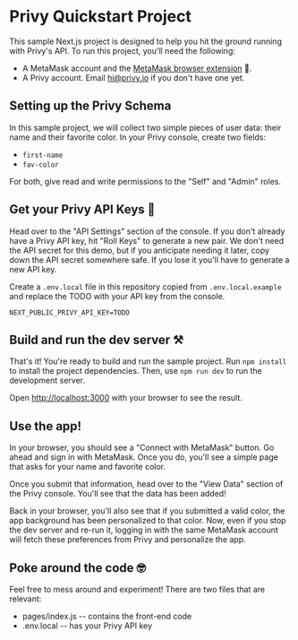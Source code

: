# Privy Quickstart Project

This sample Next.js project is designed to help you hit the ground running with Privy's API. To run this project, you'll need the following:

* A MetaMask account and the [MetaMask browser extension](https://metamask.io/download/) 🦊. 
* A Privy account. Email hi@privy.io if you don't have one yet. 

## Setting up the Privy Schema

In this sample project, we will collect two simple pieces of user data: their name and their favorite color. In your Privy console, create two fields: 
- `first-name`
- `fav-color`

For both, give read and write permissions to the "Self" and "Admin" roles. 

## Get your Privy API Keys 🔑

Head over to the "API Settings" section of the console. If you don't already have a Privy API key, hit "Roll Keys" to generate a new pair. We don't need the API secret for this demo, but if you anticipate needing it later, copy down the API secret somewhere safe. If you lose it you'll have to generate a new API key.

Create a `.env.local` file in this repository copied from `.env.local.example` and replace the TODO with your API key from the console.

```
NEXT_PUBLIC_PRIVY_API_KEY=TODO
```

## Build and run the dev server ⚒️

That's it! You're ready to build and run the sample project. Run `npm install` to install the project dependencies. Then, use `npm run dev` to run the development server. 

Open [http://localhost:3000](http://localhost:3000) with your browser to see the result.

## Use the app! 

In your browser, you should see a "Connect with MetaMask" button. Go ahead and sign in with MetaMask. Once you do, you'll see a simple page that asks for your name and favorite color.

Once you submit that information, head over to the "View Data" section of the Privy console. You'll see that the data has been added! 

Back in your browser, you'll also see that if you submitted a valid color, the app background has been personalized to that color. Now, even if you stop the dev server and re-run it, logging in with the same MetaMask account will fetch these preferences from Privy and personalize the app.

## Poke around the code 🤓

Feel free to mess around and experiment! There are two files that are relevant:
* pages/index.js -- contains the front-end code
* .env.local -- has your Privy API key
